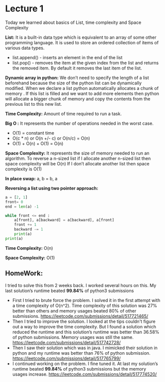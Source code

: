 # Lecture 1
Today we learned about basics of List, time complexity and Space Complexity

**List:** It is a built-in data type which is equivalent to an array of some other programming language. It is used to store an ordered collection of items of various data types.
- list.append() -  inserts an element in the end of the list
- list.pop() -  removes the item at the given index from the list and returns the removed item. By default it removes the last item of the list.

**Dynamic array in python:**  We don’t need to specify the length of a list beforehand because the size of the python list can be dynamically modified. When we declare a list python automatically allocates a chunk of memory . If this list is filled and we want to add more elements then python will allocate a bigger chunk of memory and copy the contents from the previous list to this new list. 

**Time Complexity:**  Amount of time required to run a task.

 **Big O :**   It represents the number of operations needed in the worst case.
- O(1) = constant time
- O(c * n) or O(n +/- c) or O(n/c) = O(n)
- O(1) + O(n) + O(1) = O(n)

**Space Complexity:**  It represents the size of memory needed to run an algorithm. 
To reverse a n-sized list if I allocate another n-sized list then space complexity will be O(n) 
If I don’t allocate another list then space complexity is O(1)

**In place swap:**  a, b = b, a

**Reversing a list using two pointer approach:**  
```python
a = [2, 1]
front= 0
end = len(a) -1

while front <= end :
    a[front], a[backward] = a[backward], a[front]
    front += 1
    backward -= 1
    print(a)
print(a)
```
 **Time Complexity:**   O(n)  
 
  **Space Complexity:** O(1)


## HomeWork:

I tried to solve this from 2 weeks back. I worked several  hours on this. My last solution’s runtime beated **99.84%** of python3 submissions
- First I tried to brute force the problem. I solved it in the first attempt with a time complexity of O(n^2). Time complexity of this solution was 27% better than others and memory usages beated 80% of other submissions. https://leetcode.com/submissions/detail/517721465/
- Then I tried to improve the solution. I looked at the tips couldn't figure out a way to improve the time complexity. But I found a solution which reduced the runtime and this solution’s runtime was better than 36.58% of python submissions. Memory usages was still the same. https://leetcode.com/submissions/detail/517742728/ 
- Then I saw their solution which was in java. I mimicked their solution in python and my runtime was better than 76% of python submission. https://leetcode.com/submissions/detail/517765799/
- I continued working on the problem. I fine tuned it. At last my solution’s runtime beated **99.84%** of python3 submissions but the memory usages increase. 
 https://leetcode.com/submissions/detail/517774520/






